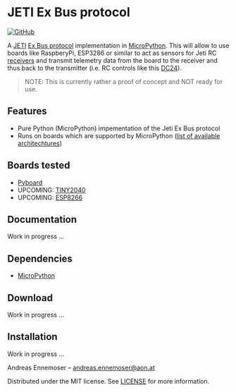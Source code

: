 
# JETI Ex Bus protocol
[![GitHub](https://img.shields.io/github/license/mashape/apistatus.svg)](https://en.wikipedia.org/wiki/MIT_License)


A [JETI](http://www.jetimodel.com/en/) [Ex Bus protocol](http://www.jetimodel.com/en/Telemetry-Protocol/) implementation in [MicroPython](https://micropython.org/).
This will allow to use boards like RaspberyPi, ESP3286 or similar to act as sensors for Jeti RC [receivers](http://www.jetimodel.com/en/katalog/Duplex-2-4-EX/Receivers-EX/) and transmit telemetry data from the board to the receiver and thus back to the transmitter (i.e. RC controls like this [DC24](http://www.jetimodel.com/en/katalog/Transmitters/@produkt/DC-24/)).

>
> NOTE: This is currently rather a proof of concept and NOT ready for use.
>


## Features

 - Pure Python (MicroPython) impementation of the Jeti Ex Bus protocol
 - Runs on boards which are supported by MicroPython ([list of available architechtures](https://github.com/micropython/micropython/tree/master/ports))

## Boards tested

 - [Pyboard](https://store.micropython.org/product/PYBv1.1)
 - UPCOMING: [TINY2040](https://shop.pimoroni.com/products/tiny-2040)
 - UPCOMING: [ESP8266](https://en.wikipedia.org/wiki/ESP8266)

## Documentation

Work in progress ...

## Dependencies

 - [MicroPython](https://micropython.org/)

## Download

Work in progress ...

## Installation

Work in progress ...



Andreas Ennemoser – andreas.ennemoser@aon.at

Distributed under the MIT license. See [LICENSE](https://raw.githubusercontent.com/chiefenne/PyAero/master/LICENSE) for more information.

